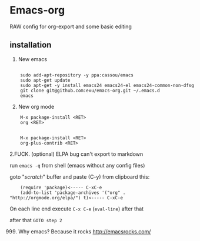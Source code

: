Emacs-org
=========

RAW config for org-export and some basic editing


installation
------------

1. New emacs 
```

    sudo add-apt-repository -y ppa:cassou/emacs
    sudo apt-get update
    sudo apt-get -y install emacs24 emacs24-el emacs24-common-non-dfsg
    git clone git@github.com:exu/emacs-org.git ~/.emacs.d
    emacs
```
    
2. New org mode

```
    M-x package-install <RET>
    org <RET>


    M-x package-install <RET>
    org-plus-contrib <RET>
``` 

    
2.FUCK. (optional)  ELPA bug can't export to markdown
    
run `emacs -q` from shell (emacs without any config files)

goto "*scratch*" buffer and paste (C-y) from clipboard this:

```
    (require 'package)<----- C-xC-e
    (add-to-list 'package-archives '("org" . "http://orgmode.org/elpa/") t)<----- C-xC-e
```

On each line end execute `C-x C-e` (`eval-line`) after that 

after that `GOTO step 2`
   


999. Why emacs? Because it rocks http://emacsrocks.com/
   
